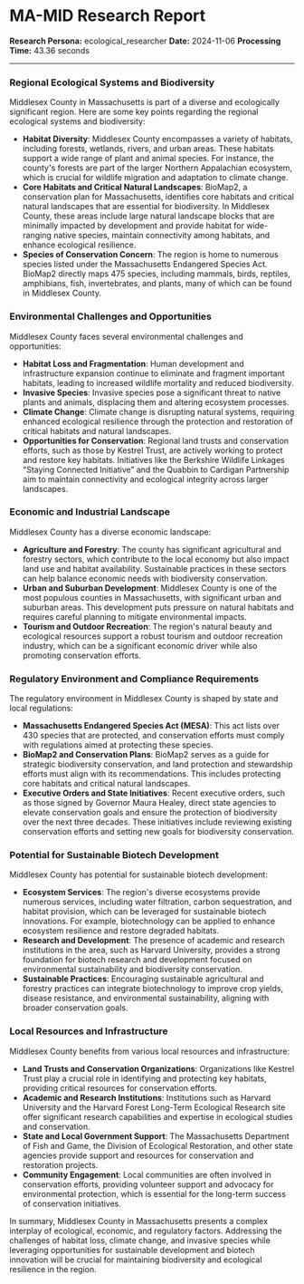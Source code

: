 # MA-MID Research Report

**Research Persona:** ecological_researcher
**Date:** 2024-11-06
**Processing Time:** 43.36 seconds

---

### Regional Ecological Systems and Biodiversity

Middlesex County in Massachusetts is part of a diverse and ecologically significant region. Here are some key points regarding the regional ecological systems and biodiversity:

- **Habitat Diversity**: Middlesex County encompasses a variety of habitats, including forests, wetlands, rivers, and urban areas. These habitats support a wide range of plant and animal species. For instance, the county's forests are part of the larger Northern Appalachian ecosystem, which is crucial for wildlife migration and adaptation to climate change.
- **Core Habitats and Critical Natural Landscapes**: BioMap2, a conservation plan for Massachusetts, identifies core habitats and critical natural landscapes that are essential for biodiversity. In Middlesex County, these areas include large natural landscape blocks that are minimally impacted by development and provide habitat for wide-ranging native species, maintain connectivity among habitats, and enhance ecological resilience.
- **Species of Conservation Concern**: The region is home to numerous species listed under the Massachusetts Endangered Species Act. BioMap2 directly maps 475 species, including mammals, birds, reptiles, amphibians, fish, invertebrates, and plants, many of which can be found in Middlesex County.

### Environmental Challenges and Opportunities

Middlesex County faces several environmental challenges and opportunities:

- **Habitat Loss and Fragmentation**: Human development and infrastructure expansion continue to eliminate and fragment important habitats, leading to increased wildlife mortality and reduced biodiversity.
- **Invasive Species**: Invasive species pose a significant threat to native plants and animals, displacing them and altering ecosystem processes.
- **Climate Change**: Climate change is disrupting natural systems, requiring enhanced ecological resilience through the protection and restoration of critical habitats and natural landscapes.
- **Opportunities for Conservation**: Regional land trusts and conservation efforts, such as those by Kestrel Trust, are actively working to protect and restore key habitats. Initiatives like the Berkshire Wildlife Linkages “Staying Connected Initiative” and the Quabbin to Cardigan Partnership aim to maintain connectivity and ecological integrity across larger landscapes.

### Economic and Industrial Landscape

Middlesex County has a diverse economic landscape:

- **Agriculture and Forestry**: The county has significant agricultural and forestry sectors, which contribute to the local economy but also impact land use and habitat availability. Sustainable practices in these sectors can help balance economic needs with biodiversity conservation.
- **Urban and Suburban Development**: Middlesex County is one of the most populous counties in Massachusetts, with significant urban and suburban areas. This development puts pressure on natural habitats and requires careful planning to mitigate environmental impacts.
- **Tourism and Outdoor Recreation**: The region's natural beauty and ecological resources support a robust tourism and outdoor recreation industry, which can be a significant economic driver while also promoting conservation efforts.

### Regulatory Environment and Compliance Requirements

The regulatory environment in Middlesex County is shaped by state and local regulations:

- **Massachusetts Endangered Species Act (MESA)**: This act lists over 430 species that are protected, and conservation efforts must comply with regulations aimed at protecting these species.
- **BioMap2 and Conservation Plans**: BioMap2 serves as a guide for strategic biodiversity conservation, and land protection and stewardship efforts must align with its recommendations. This includes protecting core habitats and critical natural landscapes.
- **Executive Orders and State Initiatives**: Recent executive orders, such as those signed by Governor Maura Healey, direct state agencies to elevate conservation goals and ensure the protection of biodiversity over the next three decades. These initiatives include reviewing existing conservation efforts and setting new goals for biodiversity conservation.

### Potential for Sustainable Biotech Development

Middlesex County has potential for sustainable biotech development:

- **Ecosystem Services**: The region's diverse ecosystems provide numerous services, including water filtration, carbon sequestration, and habitat provision, which can be leveraged for sustainable biotech innovations. For example, biotechnology can be applied to enhance ecosystem resilience and restore degraded habitats.
- **Research and Development**: The presence of academic and research institutions in the area, such as Harvard University, provides a strong foundation for biotech research and development focused on environmental sustainability and biodiversity conservation.
- **Sustainable Practices**: Encouraging sustainable agricultural and forestry practices can integrate biotechnology to improve crop yields, disease resistance, and environmental sustainability, aligning with broader conservation goals.

### Local Resources and Infrastructure

Middlesex County benefits from various local resources and infrastructure:

- **Land Trusts and Conservation Organizations**: Organizations like Kestrel Trust play a crucial role in identifying and protecting key habitats, providing critical resources for conservation efforts.
- **Academic and Research Institutions**: Institutions such as Harvard University and the Harvard Forest Long-Term Ecological Research site offer significant research capabilities and expertise in ecological studies and conservation.
- **State and Local Government Support**: The Massachusetts Department of Fish and Game, the Division of Ecological Restoration, and other state agencies provide support and resources for conservation and restoration projects.
- **Community Engagement**: Local communities are often involved in conservation efforts, providing volunteer support and advocacy for environmental protection, which is essential for the long-term success of conservation initiatives.

In summary, Middlesex County in Massachusetts presents a complex interplay of ecological, economic, and regulatory factors. Addressing the challenges of habitat loss, climate change, and invasive species while leveraging opportunities for sustainable development and biotech innovation will be crucial for maintaining biodiversity and ecological resilience in the region.